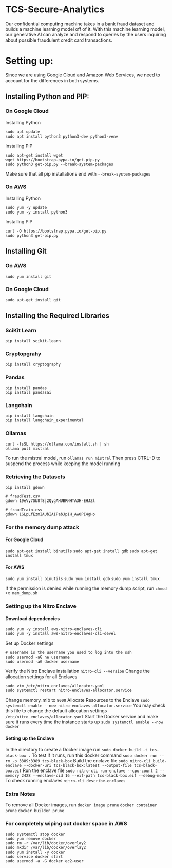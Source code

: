 # TCS-Secure-Analytics

Our confidential computing machine takes in a bank fraud dataset and builds a machine learning model off of it. With this machine learning model, our generative AI can analyze and respond to queries by the users inquiring about possible fraudulent credit card transactions.

# Setting up:

Since we are using Google Cloud and Amazon Web Services, we need to account for the differences in both systems.

## Installing Python and PIP:
### On Google Cloud
Installing Python
```
sudo apt update
sudo apt install python3 python3-dev python3-venv
```
Installing PIP
```
sudo apt-get install wget
wget https://bootstrap.pypa.io/get-pip.py
sudo python3 get-pip.py --break-system-packages
```
Make sure that all pip installations end with `--break-system-packages`

### On AWS
Installing Python
```
sudo yum -y update
sudo yum -y install python3
```
Installing PIP
```
curl -O https://bootstrap.pypa.io/get-pip.py
sudo python3 get-pip.py 
```
## Installing Git
### On AWS
```
sudo yum install git
```
### On Google Cloud
```
sudo apt-get install git
```
## Installing the Required Libraries
### SciKit Learn
`pip install scikit-learn`
### Cryptopgrahy
`pip install cryptography`
### Pandas
```
pip install pandas
pip install pandasai
```
### Langchain
```
pip install langchain
pip install langchain_experimental
```
### Ollamas
```
curl -fsSL https://ollama.com/install.sh | sh
ollama pull mistral
```
To run the mistral model, run
`ollamas run mistral`
Then press CTRL+D to suspend the process while keeping the model running
### Retrieving the Datasets
```
pip install gdown

# fraudTest.csv
gdown 19eVy7Sb8f8j2QygAHUBRNHTA3H-EHJZl

# fraudTrain.csv
gdown 1GLpLfEzmIAUbIAIPabJpIH_Aw0PI4gHo
```
### For the memory dump attack
#### For Google Cloud
`sudo apt-get install binutils`
`sudo apt-get install gdb`
`sudo apt-get install tmux`

#### For AWS
`sudo yum install binutils`
`sudo yum install gdb`
`sudo yum install tmux`

If the permission is denied while running the memory dump script, run `chmod +x mem_dump.sh`

### Setting up the Nitro Enclave
#### Download dependencies
```
sudo yum -y install aws-nitro-enclaves-cli
sudo yum -y install aws-nitro-enclaves-cli-devel
```
Set up Docker settings
```
# username is the username you used to log into the ssh
sudo usermod -aG ne username
sudo usermod -aG docker username
```
Verify the Nitro Enclave installation
`nitro-cli --version`
Change the allocation settings for all Enclaves
```
sudo vim /etc/nitro_enclaves/allocator.yaml
sudo systemctl restart nitro-enclaves-allocator.service
```
Change memory_mib to `8000`
Allocate Resources to the Enclave
`sudo systemctl enable --now nitro-enclaves-allocator.service`
You may check this file to change the default allocation settings
`/etc/nitro_enclaves/allocator.yaml`
Start the Docker service and make sure it runs every time the instance starts up
`sudo systemctl enable --now docker`
#### Setting up the Enclave
In the directory to create a Docker image run
`sudo docker build -t tcs-black-box .`
To test if it runs, run this docker command
`sudo docker run --rm -p 3389:3389 tcs-black-box`
Build the enclave file
`sudo nitro-cli build-enclave --docker-uri tcs-black-box:latest --output-file tcs-black-box.eif`
Run the enclave file
`sudo nitro-cli run-enclave --cpu-count 2 --memory 2428 --enclave-cid 16 --eif-path tcs-black-box.eif --debug-mode`
To check running enclaves
`nitro-cli describe-enclaves`


### Extra Notes
To remove all Docker images, run
`docker image prune`
`docker container prune`
`docker builder prune`

### For completely wiping out docker space in AWS
```
sudo systemctl stop docker
sudo yum remove docker
sudo rm -r /var/lib/docker/overlay2
sudo mkdir /var/lib/docker/overlay2
sudo yum install -y docker
sudo service docker start
sudo usermod -a -G docker ec2-user
```